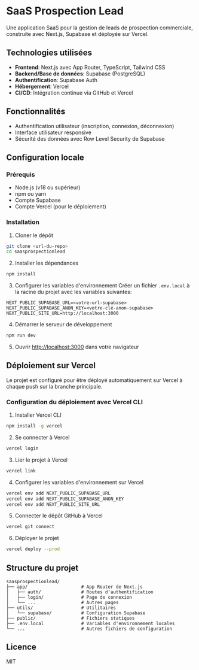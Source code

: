 # SaaS Prospection Lead

Une application SaaS pour la gestion de leads de prospection commerciale, construite avec Next.js, Supabase et déployée sur Vercel.

## Technologies utilisées

- **Frontend**: Next.js avec App Router, TypeScript, Tailwind CSS
- **Backend/Base de données**: Supabase (PostgreSQL)
- **Authentification**: Supabase Auth
- **Hébergement**: Vercel
- **CI/CD**: Intégration continue via GitHub et Vercel

## Fonctionnalités

- Authentification utilisateur (inscription, connexion, déconnexion)
- Interface utilisateur responsive
- Sécurité des données avec Row Level Security de Supabase

## Configuration locale

### Prérequis

- Node.js (v18 ou supérieur)
- npm ou yarn
- Compte Supabase
- Compte Vercel (pour le déploiement)

### Installation

1. Cloner le dépôt
```bash
git clone <url-du-repo>
cd saasprospectionlead
```

2. Installer les dépendances
```bash
npm install
```

3. Configurer les variables d'environnement
Créer un fichier `.env.local` à la racine du projet avec les variables suivantes:
```
NEXT_PUBLIC_SUPABASE_URL=<votre-url-supabase>
NEXT_PUBLIC_SUPABASE_ANON_KEY=<votre-clé-anon-supabase>
NEXT_PUBLIC_SITE_URL=http://localhost:3000
```

4. Démarrer le serveur de développement
```bash
npm run dev
```

5. Ouvrir [http://localhost:3000](http://localhost:3000) dans votre navigateur

## Déploiement sur Vercel

Le projet est configuré pour être déployé automatiquement sur Vercel à chaque push sur la branche principale.

### Configuration du déploiement avec Vercel CLI

1. Installer Vercel CLI
```bash
npm install -g vercel
```

2. Se connecter à Vercel
```bash
vercel login
```

3. Lier le projet à Vercel
```bash
vercel link
```

4. Configurer les variables d'environnement sur Vercel
```bash
vercel env add NEXT_PUBLIC_SUPABASE_URL
vercel env add NEXT_PUBLIC_SUPABASE_ANON_KEY
vercel env add NEXT_PUBLIC_SITE_URL
```

5. Connecter le dépôt GitHub à Vercel
```bash
vercel git connect
```

6. Déployer le projet
```bash
vercel deploy --prod
```

## Structure du projet

```
saasprospectionlead/
├── app/                    # App Router de Next.js
│   ├── auth/               # Routes d'authentification
│   ├── login/              # Page de connexion
│   └── ...                 # Autres pages
├── utils/                  # Utilitaires
│   └── supabase/           # Configuration Supabase
├── public/                 # Fichiers statiques
├── .env.local              # Variables d'environnement locales
└── ...                     # Autres fichiers de configuration
```

## Licence

MIT

